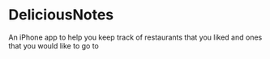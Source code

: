 # DeliciousNotes
An iPhone app to help you keep track of restaurants that you liked and ones that you would like to go to
